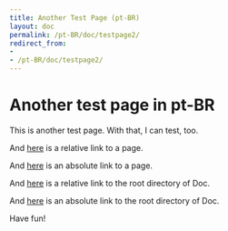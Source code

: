 ```yaml
---
title: Another Test Page (pt-BR)
layout: doc
permalink: /pt-BR/doc/testpage2/
redirect_from:
- 
- /pt-BR/doc/testpage2/
---
```


Another test page in pt-BR
==========================

This is another test page.
With that, I can test, too.

And [here][aaa] is a relative link to a page.

And [here][bbb] is an absolute link to a page.

And [here][ccc] is a relative link to the root directory of Doc.

And [here][ddd] is an absolute link to the root directory of Doc.

Have fun!

[aaa]: ../testpage1/
[bbb]: /pt-BR/doc/testpage1/
[ccc]: ../
[ddd]: /pt-BR/doc/
